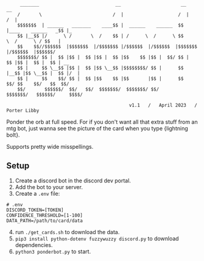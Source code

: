 ```
     _______                            __                      __                    __     
    /       \                          /  |                    /  |                  /  |    
    $$$$$$$  | ______   _______    ____$$ |  ______    ______  $$ |____    ______   _$$ |_   
    $$ |__$$ |/      \ /       \  /    $$ | /      \  /      \ $$      \  /      \ / $$   |  
    $$    $$//$$$$$$  |$$$$$$$  |/$$$$$$$ |/$$$$$$  |/$$$$$$  |$$$$$$$  |/$$$$$$  |$$$$$$/   
    $$$$$$$/ $$ |  $$ |$$ |  $$ |$$ |  $$ |$$    $$ |$$ |  $$/ $$ |  $$ |$$ |  $$ |  $$ | __ 
    $$ |     $$ \__$$ |$$ |  $$ |$$ \__$$ |$$$$$$$$/ $$ |      $$ |__$$ |$$ \__$$ |  $$ |/  |
    $$ |     $$    $$/ $$ |  $$ |$$    $$ |$$       |$$ |      $$    $$/ $$    $$/   $$  $$/ 
    $$/       $$$$$$/  $$/   $$/  $$$$$$$/  $$$$$$$/ $$/       $$$$$$$/   $$$$$$/     $$$$/  
                                                                                         
                                             v1.1   /   April 2023   /   Porter Libby 
```
Ponder the orb at full speed. 
For if you don't want all that extra stuff from an mtg bot, just wanna see the picture of the card when you type {lightning bolt}.

Supports pretty wide misspellings.

## Setup
1. Create a discord bot in the discord dev portal.
2. Add the bot to your server.
3. Create a `.env` file:
```
# .env
DISCORD_TOKEN=[TOKEN]
CONFIDENCE_THRESHOLD=[1-100]
DATA_PATH=/path/to/card/data
```
4. run `./get_cards.sh` to download the data.
5. `pip3 install python-dotenv fuzzywuzzy discord.py` to download dependencies.
6. `python3 ponderbot.py` to start.
